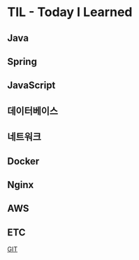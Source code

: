 # TIL - Today I Learned


## Java
## Spring
## JavaScript
## 데이터베이스
## 네트워크
## Docker
## Nginx
## AWS
## ETC
[GIT](GIT)

